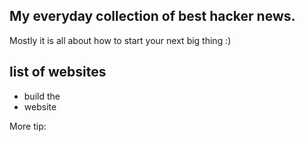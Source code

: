 ## My everyday collection of best hacker news.

Mostly it is all about how to start your next big thing :)

## list of websites
- build the 
- website

More tip:
